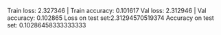 Train loss: 2.327346 | Train accuracy: 0.101617
Val loss:   2.312946 | Val accuracy:   0.102865
Loss on test set:2.31294570519374 Accuracy on test set: 0.10286458333333333